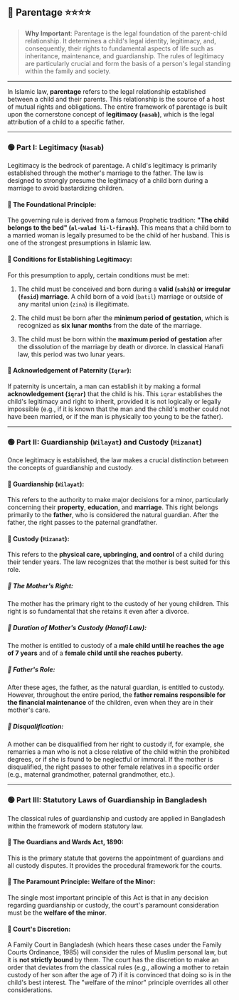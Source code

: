 ## 📌 Parentage ⭐⭐⭐⭐

>**Why Important**: Parentage is the legal foundation of the parent-child relationship. It determines a child's legal identity, legitimacy, and, consequently, their rights to fundamental aspects of life such as inheritance, maintenance, and guardianship. The rules of legitimacy are particularly crucial and form the basis of a person's legal standing within the family and society.

---

In Islamic law, **parentage** refers to the legal relationship established between a child and their parents. This relationship is the source of a host of mutual rights and obligations. The entire framework of parentage is built upon the cornerstone concept of **legitimacy (`nasab`)**, which is the legal attribution of a child to a specific father.

---

### 🟢 Part I: Legitimacy (`Nasab`)

Legitimacy is the bedrock of parentage. A child's legitimacy is primarily established through the mother's marriage to the father. The law is designed to strongly presume the legitimacy of a child born during a marriage to avoid bastardizing children.

#### 💠 The Foundational Principle: 
The governing rule is derived from a famous Prophetic tradition: **"The child belongs to the bed" (`al-walad li-l-firash`)**. This means that a child born to a married woman is legally presumed to be the child of her husband. This is one of the strongest presumptions in Islamic law.
    
#### 💠 Conditions for Establishing Legitimacy: 
For this presumption to apply, certain conditions must be met:
    
1. The child must be conceived and born during a **valid (`sahih`) or irregular (`fasid`) marriage**. A child born of a void (`batil`) marriage or outside of any marital union (`zina`) is illegitimate.
	
2. The child must be born after the **minimum period of gestation**, which is recognized as **six lunar months** from the date of the marriage.
	
3. The child must be born within the **maximum period of gestation** after the dissolution of the marriage by death or divorce. In classical Hanafi law, this period was two lunar years.
        
#### 💠 Acknowledgement of Paternity (`Iqrar`): 
If paternity is uncertain, a man can establish it by making a formal **acknowledgement (`iqrar`)** that the child is his. This `iqrar` establishes the child's legitimacy and right to inherit, provided it is not logically or legally impossible (e.g., if it is known that the man and the child's mother could not have been married, or if the man is physically too young to be the father).
    

---

### 🟢 Part II: Guardianship (`Wilayat`) and Custody (`Hizanat`)

Once legitimacy is established, the law makes a crucial distinction between the concepts of guardianship and custody.

#### 💠 Guardianship (`Wilayat`): 
This refers to the authority to make major decisions for a minor, particularly concerning their **property**, **education**, and **marriage**. This right belongs primarily to the **father**, who is considered the natural guardian. After the father, the right passes to the paternal grandfather.
    
#### 💠 Custody (`Hizanat`): 
This refers to the **physical care, upbringing, and control** of a child during their tender years. The law recognizes that the mother is best suited for this role.
    
##### 🔹 The Mother's Right: 
The mother has the primary right to the custody of her young children. This right is so fundamental that she retains it even after a divorce.
	
##### 🔹 Duration of Mother's Custody (Hanafi Law): 
The mother is entitled to custody of a **male child until he reaches the age of 7 years** and of a **female child until she reaches puberty**.
	
##### 🔹 Father's Role: 
After these ages, the father, as the natural guardian, is entitled to custody. However, throughout the entire period, the **father remains responsible for the financial maintenance** of the children, even when they are in their mother's care.
	
##### 🔹 Disqualification: 
A mother can be disqualified from her right to custody if, for example, she remarries a man who is not a close relative of the child within the prohibited degrees, or if she is found to be neglectful or immoral. If the mother is disqualified, the right passes to other female relatives in a specific order (e.g., maternal grandmother, paternal grandmother, etc.).
        

---

### 🟢 Part III: Statutory Laws of Guardianship in Bangladesh

The classical rules of guardianship and custody are applied in Bangladesh within the framework of modern statutory law.

#### 💠 The Guardians and Wards Act, 1890: 
This is the primary statute that governs the appointment of guardians and all custody disputes. It provides the procedural framework for the courts.
    
#### 💠 The Paramount Principle: Welfare of the Minor: 
The single most important principle of this Act is that in any decision regarding guardianship or custody, the court's paramount consideration must be the **welfare of the minor**.
    
#### 💠 Court's Discretion: 
A Family Court in Bangladesh (which hears these cases under the Family Courts Ordinance, 1985) will consider the rules of Muslim personal law, but it is **not strictly bound** by them. The court has the discretion to make an order that deviates from the classical rules (e.g., allowing a mother to retain custody of her son after the age of 7) if it is convinced that doing so is in the child's best interest. The "welfare of the minor" principle overrides all other considerations.